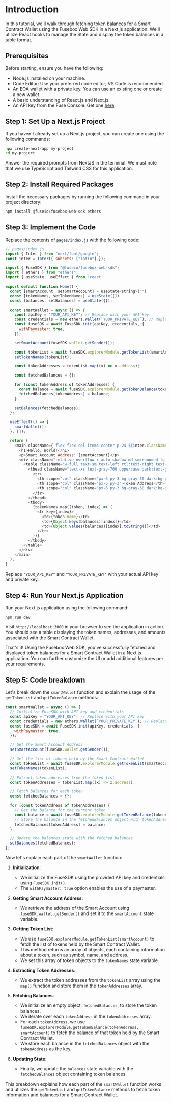 # Introduction

In this tutorial, we'll walk through fetching token balances for a Smart Contract Wallet using the Fusebox Web SDK in a Next.js application. We'll utilize React hooks to manage the State and display the token balances in a table format.

## Prerequisites

Before starting, ensure you have the following:

- Node.js installed on your machine.
- Code Editor: Use your preferred code editor; VS Code is recommended.
- An EOA wallet with a private key. You can use an existing one or create a new wallet.
- A basic understanding of React.js and Next.js.
- An API key from the Fuse Console. Get one [here](https://console.fuse.io/build).

## Step 1: Set Up a Next.js Project

If you haven't already set up a Next.js project, you can create one using the following commands:

```bash
npx create-next-app my-project
cd my-project
```

Answer the required prompts from NextJS in the terminal. We must note that we use TypeScript and Tailwind CSS for this application.

## Step 2: Install Required Packages

Install the necessary packages by running the following command in your project directory:

```bash
npm install @fuseio/fusebox-web-sdk ethers
```

## Step 3: Implement the Code

Replace the contents of `pages/index.js` with the following code:

```javascript
// pages/index.js
import { Inter } from "next/font/google";
const inter = Inter({ subsets: ["latin"] });

import { FuseSDK } from "@fuseio/fusebox-web-sdk";
import { ethers } from "ethers";
import { useState, useEffect } from 'react'

export default function Home() {
  const [smartAccount, setSmartAccount] = useState<string>("")
  const [tokenNames, setTokenNames] = useState([])
  const [balances, setBalances] = useState({});

  const smartWallet = async () => {
    const apiKey = "YOUR_API_KEY"; // Replace with your API key
    const credentials = new ethers.Wallet(`YOUR_PRIVATE_KEY`); // Replace with your private key
    const fuseSDK = await FuseSDK.init(apiKey, credentials, {
      withPaymaster: true,
    });

    setSmartAccount(fuseSDK.wallet.getSender());

    const tokenList = await fuseSDK.explorerModule.getTokenList(smartAccount);
    setTokenNames(tokenList);

    const tokenAddresses = tokenList.map((x) => x.address);

    const fetchedBalances = {};

    for (const tokenAddress of tokenAddresses) {
      const balance = await fuseSDK.explorerModule.getTokenBalance(tokenAddress, smartAccount);
      fetchedBalances[tokenAddress] = balance;
    }

    setBalances(fetchedBalances);
  };

  useEffect(() => {
    smartWallet();
  }, []);

  return (
    <main className={`flex flex-col items-center p-24 ${inter.className}`}>
      <h1>Hello, World!</h1>
      <p>Smart Account Address: {smartAccount}</p>
      <div className="relative overflow-x-auto shadow-md sm:rounded-lg mt-12">
        <table className="w-full text-sm text-left rtl:text-right text-gray-500 dark:text-gray-400">
          <thead className="text-xs text-gray-700 uppercase dark:text-gray-400">
            <tr>
              <th scope="col" className="px-6 py-3 bg-gray-50 dark:bg-gray-800">Token Name</th>
              <th scope="col" className="px-6 py-3">Token Address</th>
              <th scope="col" className="px-6 py-3 bg-gray-50 dark:bg-gray-800">Amount</th>
            </tr>
          </thead>
          <tbody>
            {tokenNames.map((token, index) => (
              <tr key={index}>
                <td>{token.name}</td>
                <td>{Object.keys(balances)[index]}</td>
                <td>{Object.values(balances)[index].toString()}</td>
              </tr>
            ))}
          </tbody>
        </table>
      </div>
    </main>
  );
}
```

Replace `"YOUR_API_KEY"` and `"YOUR_PRIVATE_KEY"` with your actual API key and private key.

## Step 4: Run Your Next.js Application

Run your Next.js application using the following command:

```bash
npm run dev
```

Visit `http://localhost:3000` in your browser to see the application in action. You should see a table displaying the token names, addresses, and amounts associated with the Smart Contract Wallet.

That's it! Using the Fusebox Web SDK, you've successfully fetched and displayed token balances for a Smart Contract Wallet in a Next.js application. You can further customize the UI or add additional features per your requirements.

## Step 5: Code breakdown

Let's break down the `smartWallet` function and explain the usage of the `getTokenList` and `getTokenBalance` methods:

```javascript
const smartWallet = async () => {
  // Initialize FuseSDK with API key and credentials
  const apiKey = "YOUR_API_KEY"; // Replace with your API key
  const credentials = new ethers.Wallet(`YOUR_PRIVATE_KEY`); // Replace with your private key
  const fuseSDK = await FuseSDK.init(apiKey, credentials, {
    withPaymaster: true,
  });

  // Get the Smart Account Address
  setSmartAccount(fuseSDK.wallet.getSender());

  // Get the list of tokens held by the Smart Contract Wallet
  const tokenList = await fuseSDK.explorerModule.getTokenList(smartAccount);
  setTokenNames(tokenList);

  // Extract token addresses from the token list
  const tokenAddresses = tokenList.map((x) => x.address);

  // Fetch balances for each token
  const fetchedBalances = {};

  for (const tokenAddress of tokenAddresses) {
    // Get the balance for the current token
    const balance = await fuseSDK.explorerModule.getTokenBalance(tokenAddress, smartAccount);
    // Store the balance in the fetchedBalances object with tokenAddress as key
    fetchedBalances[tokenAddress] = balance;
  }

  // Update the balances state with the fetched balances
  setBalances(fetchedBalances);
};
```

Now let's explain each part of the `smartWallet` function:

1. **Initialization**: 
   - We initialize the FuseSDK using the provided API key and credentials using `FuseSDK.init()`. 
   - The `withPaymaster: true` option enables the use of a paymaster.

2. **Getting Smart Account Address**:
   - We retrieve the address of the Smart Account using `fuseSDK.wallet.getSender()` and set it to the `smartAccount` state variable.

3. **Getting Token List**:
   - We use `fuseSDK.explorerModule.getTokenList(smartAccount)` to fetch the list of tokens held by the Smart Contract Wallet.
   - This method returns an array of objects, each containing information about a token, such as symbol, name, and address.
   - We set this array of token objects to the `tokenNames` state variable.

4. **Extracting Token Addresses**:
   - We extract the token addresses from the `tokenList` array using the `map()` function and store them in the `tokenAddresses` array.

5. **Fetching Balances**:
   - We initialize an empty object, `fetchedBalances`, to store the token balances.
   - We iterate over each `tokenAddress` in the `tokenAddresses` array.
   - For each `tokenAddress`, we use `fuseSDK.explorerModule.getTokenBalance(tokenAddress, smartAccount)` to fetch the balance of that token held by the Smart Contract Wallet.
   - We store each balance in the `fetchedBalances` object with the `tokenAddress` as the key.

6. **Updating State**:
   - Finally, we update the `balances` state variable with the `fetchedBalances` object containing token balances.

This breakdown explains how each part of the `smartWallet` function works and utilizes the `getTokenList` and `getTokenBalance` methods to fetch token information and balances for a Smart Contract Wallet.

